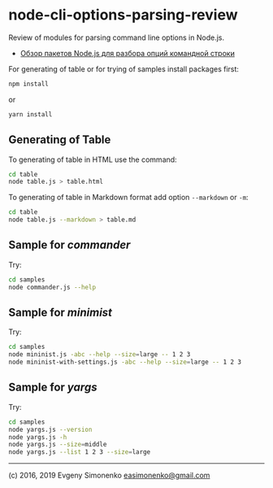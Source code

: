 # node-cli-options-parsing-review

Review of modules for parsing command line options in Node.js.

* [Обзор пакетов Node.js для разбора опций командной строки](./article.ru.md)

For generating of table or for trying of samples install packages first:

``` sh
npm install
```

or

``` sh
yarn install
```

## Generating of Table

To generating of table in HTML use the command:

``` sh
cd table
node table.js > table.html
```

To generating of table in Markdown format add option `--markdown` or `-m`:

``` sh
cd table
node table.js --markdown > table.md
```

## Sample for *commander*

Try:

``` sh
cd samples
node commander.js --help
```

## Sample for *minimist*

Try:

``` sh
cd samples
node mininist.js -abc --help --size=large -- 1 2 3
node mininist-with-settings.js -abc --help --size=large -- 1 2 3
```

## Sample for *yargs*

Try:

``` sh
cd samples
node yargs.js --version
node yargs.js -h
node yargs.js --size=middle
node yargs.js --list 1 2 3 --size=large
```

***

(c) 2016, 2019 Evgeny Simonenko <easimonenko@gmail.com>
